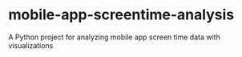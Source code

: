 # mobile-app-screentime-analysis
A Python project for analyzing  mobile app screen time data with visualizations
